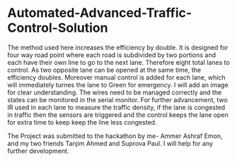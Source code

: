 # Automated-Advanced-Traffic-Control-Solution
The method used here increases the efficiency by double. It is designed for four way road point where each road is subdivided by two portions and each have their own line to go to the next lane. Therefore eight total lanes to control. As two opposite lane can be opened at the same time, the efficiency doubles.
Moreover manual control is added for each lane, which will immediately turnes the lane to Green for emergency. I will add an image for clear understanding. The wires need to be managed correctly and the states can be monitored in the serial monitor.
For further advancement, two IR used in each lane to measure the traffic density, if the lane is congested in traffic then the sensors are triggered and the control keeps the lane open for extra time to keep keep the line less congested.

The Project was submitted to the hackathon by me- Ammer Ashraf Emon, and my two friends Tanjim Ahmed and Suprova Paul. I will help for any further development.
